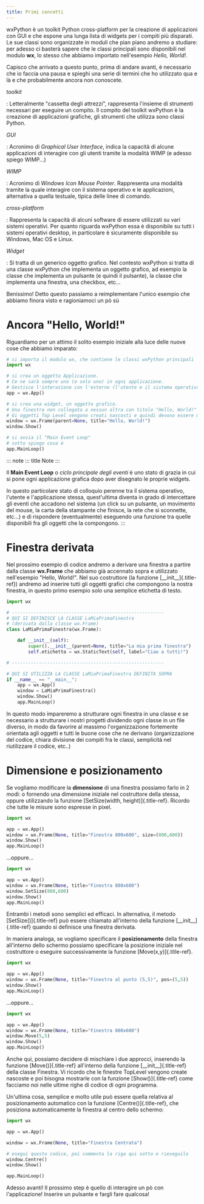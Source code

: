 ```yaml
---
title: Primi concetti
---
```


wxPython è un toolkit Python cross-platform per la creazione di
applicazioni con GUI e che espone una lunga lista di widgets per i
compiti più disparati. Le sue classi sono organizzate in moduli che pian
piano andremo a studiare: per adesso ci basterà sapere che le classi
principali sono disponibili nel modulo **wx**, lo stesso che abbiamo
importato nell\'esempio *Hello, World!*.

Capisco che arrivato a questo punto, prima di andare avanti, è
necessario che io faccia una pausa e spieghi una serie di termini che ho
utilizzato qua e là e che probabilmente ancora non conoscete.

*toolkit*

:   Letteralmente \"cassetta degli attrezzi\", rappresenta l\'insieme di
    strumenti necessari per eseguire un compito. Il compito del toolkit
    wxPython è la creazione di applicazioni grafiche, gli strumenti che
    utilizza sono classi Python.

*GUI*

:   Acronimo di *Graphical User Interface*, indica la capacità di alcune
    applicazioni di interagire con gli utenti tramite la modalità WIMP
    (e adesso spiego WIMP\...)

*WIMP*

:   Acronimo di *Windows Icon Mouse Pointer*. Rappresenta una modalità
    tramite la quale interagire con il sistema operativo e le
    applicazioni, alternativa a quella testuale, tipica delle linee di
    comando.

*cross-platform*

:   Rappresenta la capacità di alcuni software di essere utilizzati su
    vari sistemi operativi. Per quanto riguarda wxPython essa è
    disponibile su tutti i sistemi operativi desktop, in particolare è
    sicuramente disponibile su Windows, Mac OS e Linux.

*Widget*

:   Si tratta di un generico oggetto grafico. Nel contesto wxPython si
    tratta di una classe wxPython che implementa un oggetto grafico, ad
    esempio la classe che implementa un pulsante (e quindi il pulsante),
    la classe che implementa una finestra, una checkbox, etc\...

Benissimo! Detto questo passiamo a reimplementare l\'unico esempio che
abbiamo finora visto e ragioniamoci un pò sù

# Ancora \"Hello, World!\"

Riguardiamo per un attimo il solito esempio iniziale alla luce delle
nuove cose che abbiamo imparato:

``` python
# si importa il modulo wx, che contiene le classi wxPython principali
import wx

# si crea un oggetto Applicazione.
# Ce ne sarà sempre uno (e solo uno) in ogni applicazione.
# Gestisce l'interazione con l'esterno (l'utente e il sistema operativo)
app = wx.App()

# si crea una widget, un oggetto grafico. 
# Una finestra non collegata a nessun altra con titolo "Hello, World!"
# Gi oggetti Top Level vengono creati nascosti e quindi devono essere mostrati
window = wx.Frame(parent=None, title="Hello, World!")
window.Show()

# si avvia il "Main Event Loop"
# sotto spiego cosa è
app.MainLoop()
```

::: note
::: title
Note
:::

Il **Main Event Loop** o *ciclo principale degli eventi* è uno stato di
grazia in cui si pone ogni applicazione grafica dopo aver disegnato le
proprie widgets.

In questo particolare stato di colloquio perenne tra il sistema
operativo, l\'utente e l\'applicazione stessa, quest\'ultima diventa in
grado di intercettare gli eventi che accadono nel sistema (un click su
un pulsante, un movimento del mouse, la carta della stampante che
finisce, la rete che si sconnette, etc\...) e di rispondere
(eventualmente) eseguendo una funzione tra quelle disponibili fra gli
oggetti che la compongono.
:::

# Finestra derivata

Nel prossimo esempio di codice andremo a derivare una finestra a partire
dalla classe **wx.Frame** che abbiamo già accennato sopra e utilizzato
nell\'esempio \"Hello, World!\". Nel suo costruttore (la funzione
[\_\_init\_\_]{.title-ref}) andremo ad inserire tutti gli oggetti
grafici che compongono la nostra finestra, in questo primo esempio solo
una semplice etichetta di testo.

``` python
import wx

# --------------------------------------------------------
# QUI SI DEFINISCE LA CLASSE LaMiaPrimaFinestra
# (derivata dalla classe wx.Frame)
class LaMiaPrimaFinestra(wx.Frame):

    def __init__(self):
        super().__init__(parent=None, title="La mia prima finestra")
        self.etichetta = wx.StaticText(self, label="Ciao a tutti!")

# --------------------------------------------------------

# QUI SI UTILIZZA LA CLASSE LaMiaPrimaFinestra DEFINITA SOPRA
if __name__ == "__main__":
    app = wx.App()
    window = LaMiaPrimaFinestra()
    window.Show()
    app.MainLoop()
```

In questo modo impareremo a strutturare ogni finestra in una classe e se
necessario a strutturare i nostri progetti dividendo ogni classe in un
file diverso, in modo da favorire al massimo l\'organizzazione
fortemente orientata agli oggetti e tutti le buone cose che ne derivano
(organizzazione del codice, chiara divisione dei compiti fra le classi,
semplicità nel riutilizzare il codice, etc..)

# Dimensione e posizionamento

Se vogliamo modificare la **dimensione** di una finestra possiamo farlo
in 2 modi: o fornendo una dimensione iniziale nel costruttore della
stessa, oppure utilizzando la funzione [SetSize(width,
height)]{.title-ref}. Ricordo che tutte le misure sono espresse in
pixel.

``` python
import wx

app = wx.App()   
window = wx.Frame(None, title="Finestra 800x600", size=(800,600))
window.Show()
app.MainLoop()
```

\...oppure\...

``` python
import wx

app = wx.App()   
window = wx.Frame(None, title="Finestra 800x600")
window.SetSize(800,600)
window.Show()
app.MainLoop()
```

Entrambi i metodi sono semplici ed efficaci. In alternativa, il metodo
[SetSize()]{.title-ref} può essere chiamato all\'interno della funzione
[\_\_init\_\_]{.title-ref} quando si definisce una finestra derivata.

In maniera analoga, se vogliamo specificare il **posizionamento** della
finestra all\'interno dello schermo possiamo specificare la posizione
iniziale nel costruttore o eseguire successivamente la funzione
[Move(x,y)]{.title-ref}.

``` python
import wx

app = wx.App()   
window = wx.Frame(None, title="Finestra al punto (5,5)", pos=(5,5))
window.Show()
app.MainLoop()
```

\...oppure\...

``` python
import wx

app = wx.App()   
window = wx.Frame(None, title="Finestra 800x600")
window.Move(5,5)
window.Show()
app.MainLoop()
```

Anche qui, possiamo decidere di mischiare i due approcci, inserendo la
funzione [Move()]{.title-ref} all\'interno della funzione
[\_\_init\_\_]{.title-ref} della classe Finestra. Vi ricordo che le
finestre TopLevel vengono create nascoste e poi bisogna mostrarle con la
funzione [Show()]{.title-ref} come facciamo noi nelle ultime righe di
codice di ogni programma.

Un\'ultima cosa, semplice e molto utile può essere quella relativa al
posizionamento automatico con la funzione [Centre()]{.title-ref}, che
posiziona automaticamente la finestra al centro dello schermo:

``` python
import wx

app = wx.App()

window = wx.Frame(None, title="Finestra Centrata")

# esegui questo codice, poi commenta la riga qui sotto e rieseguilo
window.Centre()
window.Show()

app.MainLoop()
```

Adesso avanti! Il prossimo step è quello di interagire un pò con
l\'applicazione! Inserire un pulsante e fargli fare qualcosa!
